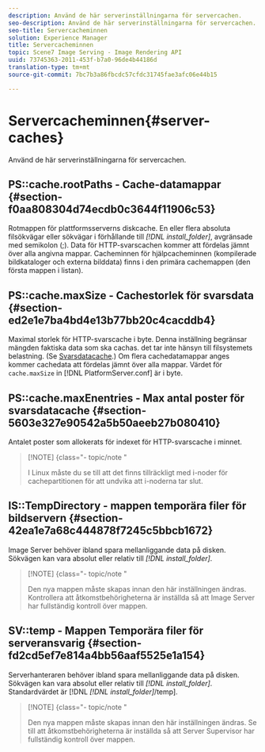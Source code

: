 ```yaml
---
description: Använd de här serverinställningarna för servercachen.
seo-description: Använd de här serverinställningarna för servercachen.
seo-title: Servercacheminnen
solution: Experience Manager
title: Servercacheminnen
topic: Scene7 Image Serving - Image Rendering API
uuid: 73745363-2011-453f-b7a0-96de4b44186d
translation-type: tm+mt
source-git-commit: 7bc7b3a86fbcdc57cfdc31745fae3afc06e44b15

---
```



# Servercacheminnen{#server-caches}

Använd de här serverinställningarna för servercachen.

## PS::cache.rootPaths - Cache-datamappar {#section-f0aa808304d74ecdb0c3644f11906c53}

Rotmappen för plattformsserverns diskcache. En eller flera absoluta filsökvägar eller sökvägar i förhållande till *[!DNL install_folder]*, avgränsade med semikolon (;). Data för HTTP-svarscachen kommer att fördelas jämnt över alla angivna mappar. Cacheminnen för hjälpcacheminnen (kompilerade bildkataloger och externa bilddata) finns i den primära cachemappen (den första mappen i listan).

## PS::cache.maxSize - Cachestorlek för svarsdata {#section-ed2e1e7ba4bd4e13b77bb20c4cacddb4}

Maximal storlek för HTTP-svarscache i byte. Denna inställning begränsar mängden faktiska data som ska cachas. det tar inte hänsyn till filsystemets belastning. (Se [Svarsdatacache](../../../../is-api/image-serving-api-ref/c-configuration-and-administration/c-data-caches/c-response-data-cache.md#concept-81ea996c242441f2a69f7e9d9b3a29ca).) Om flera cachedatamappar anges kommer cachedata att fördelas jämnt över alla mappar. Värdet för `cache.maxSize` in [!DNL PlatformServer.conf] är i byte.

## PS::cache.maxEnentries - Max antal poster för svarsdatacache {#section-5603e327e90542a5b50aeeb27b080410}

Antalet poster som allokerats för indexet för HTTP-svarscache i minnet.

>[!NOTE] {class=&quot;- topic/note &quot;
>
>I Linux måste du se till att det finns tillräckligt med i-noder för cachepartitionen för att undvika att i-noderna tar slut.

## IS::TempDirectory - mappen temporära filer för bildservern {#section-42ea1e7a68c444878f7245c5bbcb1672}

Image Server behöver ibland spara mellanliggande data på disken. Sökvägen kan vara absolut eller relativ till *[!DNL install_folder]*.

>[!NOTE] {class=&quot;- topic/note &quot;
>
>Den nya mappen måste skapas innan den här inställningen ändras. Kontrollera att åtkomstbehörigheterna är inställda så att Image Server har fullständig kontroll över mappen.

## SV::temp - Mappen Temporära filer för serveransvarig {#section-fd2cd5ef7e814a4bb56aaf5525e1a154}

Serverhanteraren behöver ibland spara mellanliggande data på disken. Sökvägen kan vara absolut eller relativ till *[!DNL install_folder]*. Standardvärdet är [!DNL *[!DNL install_folder]*/temp].

>[!NOTE] {class=&quot;- topic/note &quot;
>
>Den nya mappen måste skapas innan den här inställningen ändras. Se till att åtkomstbehörigheterna är inställda så att Server Supervisor har fullständig kontroll över mappen.

